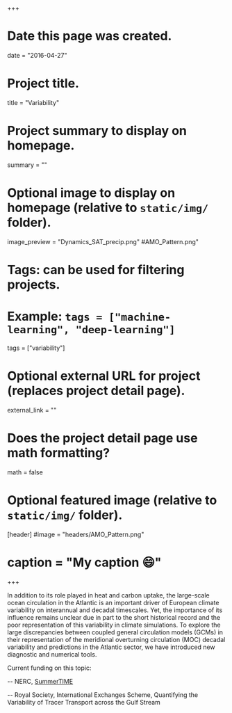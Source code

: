+++
# Date this page was created.
date = "2016-04-27"

# Project title.
title = "Variability"

# Project summary to display on homepage.
summary = ""

# Optional image to display on homepage (relative to `static/img/` folder).
image_preview = "Dynamics_SAT_precip.png" #AMO_Pattern.png"

# Tags: can be used for filtering projects.
# Example: `tags = ["machine-learning", "deep-learning"]`
tags = ["variability"]

# Optional external URL for project (replaces project detail page).
external_link = ""

# Does the project detail page use math formatting?
math = false

# Optional featured image (relative to `static/img/` folder).
[header]
#image = "headers/AMO_Pattern.png"
# caption = "My caption :smile:"

+++


In addition to its role played in heat and carbon uptake, the
large-scale ocean circulation in the Atlantic is an important driver
of European climate variability on interannual and decadal
timescales. Yet, the importance of its influence remains unclear due
in part to the short historical record and the poor representation of
this variability in climate simulations. To explore the large
discrepancies between coupled general circulation models (GCMs) in
their representation of the meridional overturning circulation (MOC)
decadal variability and predictions in the Atlantic sector, we have
introduced new diagnostic and numerical tools.

Current funding on this topic:

-- NERC, [SummerTIME](http://gtr.rcuk.ac.uk/projects?ref=NE%2FM005887%2F1)

-- Royal Society, International Exchanges Scheme,  Quantifying the Variability of Tracer Transport across the Gulf Stream 

